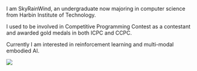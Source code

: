 I am SkyRainWind, an undergraduate now majoring in computer science from Harbin Institute of Technology.

I used to be involved in Competitive Programming Contest as a contestant and awarded gold medals in both ICPC and CCPC.

Currently I am interested in reinforcement learning and multi-modal embodied AI.

![](https://komarev.com/ghpvc/?username=SkyRainWind)
